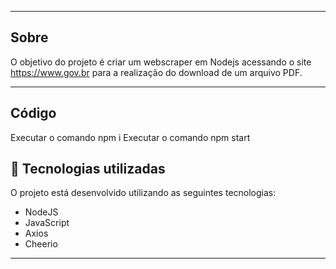 
---

## Sobre 

O objetivo do projeto é criar um webscraper em Nodejs acessando o site https://www.gov.br para a realização do download de um arquivo PDF.

--- 

## Código

Executar o comando npm i
Executar o comando npm start

## 🚀 Tecnologias utilizadas

O projeto está desenvolvido utilizando as seguintes tecnologias:

- NodeJS
- JavaScript
- Axios
- Cheerio

--- 



